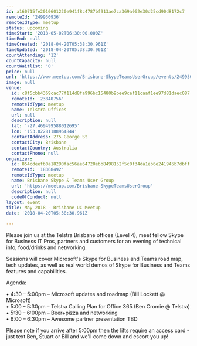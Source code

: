 ```yaml
---
id: a160715fe2010601220e941f8c4787bf913ae7ca369a062e30d25cd90d8172c7
remoteId: '249930936'
remoteIdType: meetup
status: upcoming
timeStart: '2018-05-02T06:30:00.000Z'
timeEnd: null
timeCreated: '2018-04-20T05:38:30.961Z'
timeUpdated: '2018-04-20T05:38:30.961Z'
countAttending: '12'
countCapacity: null
countWaitlist: '0'
price: null
url: 'https://www.meetup.com/Brisbane-SkypeTeamsUserGroup/events/249930936/'
image: null
venue:
  id: c8f5cbb4369cac77f114d8fa996bc15480b9bee9cef11caaf1ee97d81daec087
  remoteId: '23840756'
  remoteIdType: meetup
  name: Telstra Offices
  url: null
  description: null
  lat: '-27.469499588012695'
  lon: '153.02281188964844'
  contactAddress: 275 George St
  contactCity: Brisbane
  contactCountry: Australia
  contactPhone: null
organizer:
  id: 854cdeefb0a18290fac56ae64720ebb8498152f5c0f34da1eb6e241945b7dbff
  remoteId: '18368492'
  remoteIdType: meetup
  name: Brisbane Skype & Teams User Group
  url: 'https://meetup.com/Brisbane-SkypeTeamsUserGroup'
  description: null
  codeOfConduct: null
layout: event
title: May 2018 - Brisbane UC Meetup
date: '2018-04-20T05:38:30.961Z'

---
```

<p>Please join us at the Telstra Brisbane offices (Level 4), meet fellow Skype for Business IT Pros, partners and customers for an evening of technical info, food/drinks and networking.</p> <p>Sessions will cover Microsoft's Skype for Business and Teams road map, tech updates, as well as real world demos of Skype for Business and Teams features and capabilities.</p> <p>Agenda:</p> <p>• 4:30 – 5:00pm – Microsoft updates and roadmap (Bill Lockett @ Microsoft)<br/>• 5:00 – 5:30pm – Telstra Calling Plan for Office 365 (Ben Cromie @ Telstra)<br/>• 5:30 – 6:00pm – Beer+pizza and networking<br/>• 6:00 – 6:30pm – Awesome partner presentation TBD</p> <p>Please note if you arrive after 5:00pm then the lifts require an access card - just text Ben, Stuart or Bill and we'll come down and escort you up!</p>
